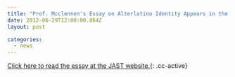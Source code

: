 ```yaml
---
title: "Prof. Mcclennen's Essay on Alterlatino Identity Appears in the Journal of American Studies of Turkey"
date: 2012-06-29T12:00:00.864Z
layout: post

categories: 
  - news
---
```


[Click here to read the essay at the JAST website.](https://www.asat-jast.org./images/JAST-ISSUES/JAST-42/03_mccellen.pdf){: .cc-active}